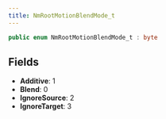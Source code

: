 ```yaml
---
title: NmRootMotionBlendMode_t
---
```


```csharp
public enum NmRootMotionBlendMode_t : byte
```

## Fields

- **Additive**: 1
- **Blend**: 0
- **IgnoreSource**: 2
- **IgnoreTarget**: 3

